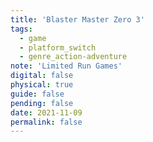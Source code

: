 ```yaml
---
title: 'Blaster Master Zero 3'
tags:
  - game
  - platform_switch
  - genre_action-adventure
note: 'Limited Run Games'
digital: false
physical: true
guide: false
pending: false
date: 2021-11-09
permalink: false
---
```

